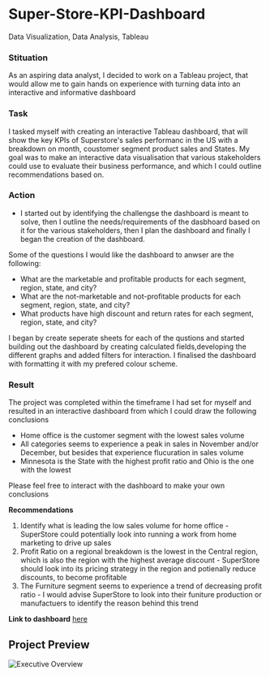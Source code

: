 # Super-Store-KPI-Dashboard

Data Visualization, Data Analysis, Tableau


### **Stituation**

As an aspiring data analyst, I decided to work on a Tableau project, that would allow me to gain hands on experience with turning data into an interactive and informative dashboard 

### **Task**
I tasked myself with creating an interactive Tableau dashboard, that will show the key KPIs of Superstore's sales performanc in the US with a breakdown on month, coustomer segment product sales and States. My goal was to make an interactive data visualisation that various stakeholders could use to evaluate their business performance, and which I could outline recommendations based on. 


### **Action**
- I started out by identifying the challengse the dashboard is meant to solve, then I outline the needs/requirements of the dasbhoard based on it for the various stakeholders, then I plan the dashboard and finally I began the creation of the dashboard.

Some of the questions I would like the dashboard to anwser are the following:

- What are the marketable and profitable products for each segment, region, state, and city?
- What are the not-marketable and not-profitable products for each segment, region, state, and city?
- What products have high discount and return rates for each segment, region, state, and city?

I began by create seperate sheets for each of the qustions and started building out the dashboard by creating calculated fields,developing the different graphs and added filters for interaction. I finalised the dashboard with formatting it with my prefered colour scheme. 
  

### **Result**

The project was completed within the timeframe I had set for myself and resulted in an interactive dashboard from which I could draw the following conclusions 

- Home office is the customer segment with the lowest sales volume
- All categories seems to experience a peak in sales in November and/or December, but besides that experience flucuration in sales volume
- Minnesota is the State with the highest profit ratio and Ohio is the one with the lowest

Please feel free to interact with the dashboard to make your own conclusions

**Recommendations**   
1. Identify what is leading the low sales volume for home office - SuperStore could potentially look into running a work from home marketing to drive up sales
2. Profit Ratio on a regional breakdown is the lowest in the Central region, which is also the region with the highest average discount - SuperStore should look into its pricing strategy in the region and potienally reduce discounts, to become profitable 
3. The Furniture segment seems to experience a trend of decreasing profit ratio - I would advise SuperStore to look into their funiture production or manufactuers to identify the reason behind this trend 

**Link to dashboard** [here](https://public.tableau.com/views/SuperstoreKPIDashboard_16902244331610/ExecutiveOverview?:language=en-GB&:display_count=n&:origin=viz_share_link)


## Project Preview 

![Executive Overview](https://github.com/AmandaMortensen/Super-Store-KPI-Dashboard/assets/140888521/bb5212a9-0506-49a9-b9f6-19f5874b2296)
